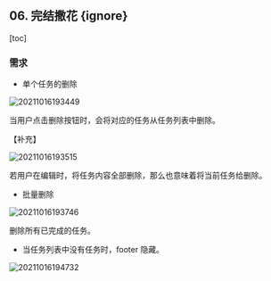 ## 06. 完结撒花 {ignore}

[toc]

### 需求

- 单个任务的删除

![20211016193449](https://cdn.jsdelivr.net/gh/123taojiale/dahuyou_picture@main/blogs/20211016193449.png)

当用户点击删除按钮时，会将对应的任务从任务列表中删除。

【补充】

![20211016193515](https://cdn.jsdelivr.net/gh/123taojiale/dahuyou_picture@main/blogs/20211016193515.png)

若用户在编辑时，将任务内容全部删除，那么也意味着将当前任务给删除。

- 批量删除

![20211016193746](https://cdn.jsdelivr.net/gh/123taojiale/dahuyou_picture@main/blogs/20211016193746.png)

删除所有已完成的任务。

- 当任务列表中没有任务时，footer 隐藏。

![20211016194732](https://cdn.jsdelivr.net/gh/123taojiale/dahuyou_picture@main/blogs/20211016194732.png)
